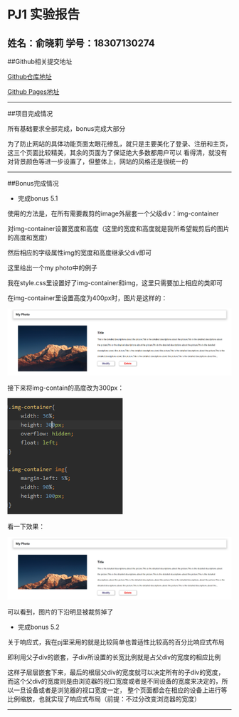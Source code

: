 PJ1 实验报告
====================
姓名：俞晓莉
学号：18307130274
--------------------

##Github相关提交地址

[Github仓库地址](https://github.com/xefgg/Project1)


[Github Pages地址](https://xefgg.github.io/Project1/)

--------------------

##项目完成情况

所有基础要求全部完成，bonus完成大部分

为了防止网站的具体功能页面太眼花缭乱，就只是主要美化了登录、注册和主页，这三个页面比较精美，其余的页面为了保证绝大多数都用户可以
看得清，就没有对背景颜色等进一步设置了，但整体上，网站的风格还是很统一的

--------------------

##Bonus完成情况


* 完成bonus 5.1

使用的方法是，在所有需要裁剪的image外层套一个父级div：img-container

对img-container设置宽度和高度（这里的宽度和高度就是我所希望裁剪后的图片的高度和宽度）

然后相应的字级属性img的宽度和高度继承父div即可

这里给出一个my photo中的例子

我在style.css里设置好了img-container和img，这里只需要加上相应的类即可

在img-container里设置高度为400px时，图片是这样的：

![设置高度400px](img/clip.png)

接下来将img-contain的高度改为300px：

![修改高度为300px](img/clip%20data.png)

看一下效果：

![设置高度300px](img/clipafter.png)

可以看到，图片的下沿明显被裁剪掉了


* 完成bonus 5.2

关于响应式，我在pj里采用的就是比较简单也普适性比较高的百分比响应式布局

即利用父子div的嵌套，子div所设置的长宽比例就是占父div的宽度的相应比例

这样子层层嵌套下来，最后的根层父div的宽度就可以决定所有的子div的宽度，
而这个父div的宽度则是由浏览器的视口宽度或者是不同设备的宽度来决定的，所以一旦设备或者是浏览器的视口宽度一定，
整个页面都会在相应的设备上进行等比例缩放，也就实现了响应式布局（前提：不过分改变浏览器的宽度）

------------------------------



